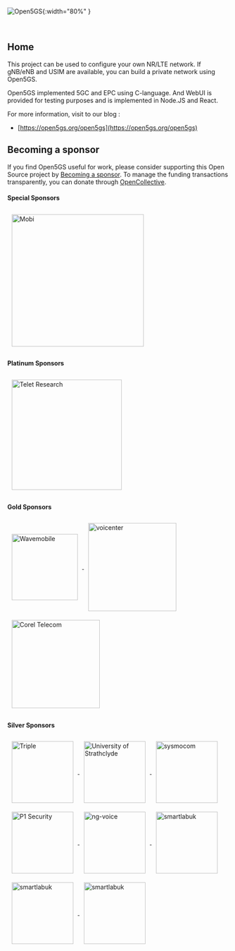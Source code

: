 <br/>

![Open5GS](https://open5gs.org/assets/img/open5gs-logo.png){:width="80%" }

<br/>

## <a name="home" />Home

This project can be used to configure your own NR/LTE network. If gNB/eNB and USIM are available, you can build a private network using Open5GS.

Open5GS implemented 5GC and EPC using C-language. And WebUI is provided for testing purposes and is implemented in Node.JS and React.

For more information, visit to our blog :
- [https://open5gs.org/open5gs](https://open5gs.org/open5gs)

## <a name="sponsors" />Becoming a sponsor

If you find Open5GS useful for work, please consider supporting this Open Source project by [Becoming a sponsor](https://github.com/sponsors/acetcom). To manage the funding transactions transparently, you can donate through [OpenCollective](https://opencollective.com/open5gs).

#### Special Sponsors
<a href="https://mobi.com/" target="_blank">
  <img src="https://open5gs.org/assets/img/mobi-open5GS.png" style="width: 300px; vertical-align: middle; margin: 10px;" alt="Mobi">
</a>

#### Platinum Sponsors
<a href="https://teletresearch.com/" target="_blank">
  <img src="https://open5gs.org/assets/img/Telet-logo-v3.png" style="width: 250px; vertical-align: middle; margin: 10px;" alt="Telet Research">
</a>

#### Gold Sponsors
<a href="http://wavemobile.com/" target="_blank">
  <img src="https://open5gs.org/assets/img/Wavemobile-Logo-Mark-RGB.png" style="width: 150px; vertical-align: middle; margin: 10px;" alt="Wavemobile">
</a>
<a href="https://www.voicenter.com/" target="_blank">
  <img src="https://open5gs.org/assets/img/voicenter-app-logo.svg" style="width: 200px; vertical-align: middle; padding: 10px;" alt="voicenter">
</a>
<a href="https://www.coraltele.com/industry-verticals/private-5g-networks-coral-air-cnpn" target="_blank">
  <img src="https://open5gs.org/assets/img/Coral-Logo-364X272.jpg" style="width: 200px; vertical-align: middle; padding: 10px;" alt="Corel Telecom">
</a>

#### Silver Sponsors
<a href="https://www.wearetriple.com/" target="_blank">
  <img src="https://open5gs.org/assets/img/triple_logo.png" style="width: 140px; vertical-align: middle; padding: 10px;" alt="Triple">
</a>
<a href="https://sdr.eee.strath.ac.uk/" target="_blank">
  <img src="https://open5gs.org/assets/img/strath.png" style="width: 140px; vertical-align: middle; padding: 10px;" alt="University of Strathclyde">
</a>
<a href="https://sysmocom.de/" target="_blank">
  <img src="https://open5gs.org/assets/img/sysmocom-logo-only.png" style="width: 140px; vertical-align: middle; padding: 10px;" alt="sysmocom">
</a>
<a href="https://www.p1sec.com/" target="_blank">
  <img src="https://open5gs.org/assets/img/2021-logo-P1.svg" style="width: 140px; vertical-align: middle; padding: 10px;" alt="P1 Security">
</a>
<a href="https://www.ng-voice.com/" target="_blank">
  <img src="https://open5gs.org/assets/img/ng-voice-logo_color.png" style="width: 140px; vertical-align: middle; padding: 10px;" alt="ng-voice">
</a>
<a href="https://www.rakwireless.com/en-us/5g" target="_blank">
  <img src="https://open5gs.org/assets/img/RAK-rgb.svg" style="width: 140px; vertical-align: middle; padding: 10px;" alt="smartlabuk">
</a>
<a href="https://virtuser.com/" target="_blank">
  <img src="https://open5gs.org/assets/img/Virtuser-logo-3@4x-8.png" style="width: 140px; vertical-align: middle; padding: 10px;" alt="smartlabuk">
</a>
<a href="https://kontron-slovenia.com/solutions/mobile-private-newtorks/mpn-professional-services/" target="_blank">
  <img src="https://open5gs.org/assets/img/kontron_Logo-RGB-2C.png" style="width: 140px; vertical-align: middle; padding: 10px;" alt="smartlabuk">
</a>
